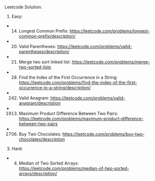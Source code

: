 Leetcode Solution:

1. Easy:
- 14. Longest Common Prefix: https://leetcode.com/problems/longest-common-prefix/description/
- 20. Valid Parentheses: https://leetcode.com/problems/valid-parentheses/description/
- 21. Merge two sort linked list: https://leetcode.com/problems/merge-two-sorted-lists
- 28. Find the Index of the First Occurrence in a String: https://leetcode.com/problems/find-the-index-of-the-first-occurrence-in-a-string/description/
- 242. Valid Anagram: https://leetcode.com/problems/valid-anagram/description
- 1913. Maximum Product Difference Between Two Pairs: https://leetcode.com/problems/maximum-product-difference-between-two-pairs
- 2706. Buy Two Chocolates: https://leetcode.com/problems/buy-two-chocolates/description

3. Hard:
- 4. Median of Two Sorted Arrays: https://leetcode.com/problems/median-of-two-sorted-arrays/description/
